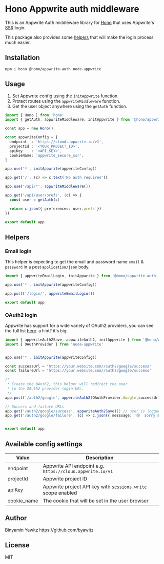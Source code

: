 # Hono Appwrite auth middleware

This is an Appwrite Auth middleware library for [Hono](https://github.com/honojs/hono) that uses Appwrite's [SSR](https://appwrite.io/docs/products/auth/server-side-rendering) login.

This package also provides some [helpers](#helpers) that will make the login process much easier.

## Installation

```plain
npm i hono @hono/appwrite-auth node-appwrite
```

## Usage

1. Set Appwrite config using the `initAppwrite` function.
2. Protect routes using the `appwriteMiddleware` function.
3. Get the user object anywhere using the `getAuth` function.

```ts
import { Hono } from 'hono'
import { getAuth, appwriteMiddleware, initAppwrite } from '@hono/appwrite-auth'

const app = new Hono()

const appwriteConfig = {
  endpoint  : 'https://cloud.appwrite.io/v1',
  projectId : '<YOUR_PROJECT_ID>',
  apiKey    : '<API_KEY>',
  cookieName: 'appwrite_secure_ssr',
}

app.use('*', initAppwrite(appwriteConfig))

app.get('/', (c) => c.text('No auth required'))

app.use('/api/*', appwriteMiddleware())

app.get('/api/user/prefs', (c) => {
  const user = getAuth(c)

  return c.json({ preferences: user.prefs })
})

export default app
```

## Helpers

### Email login

This helper is expecting to get the email and password name `email` & `password` in a post `application/json` body.

```ts
import { appwriteEmailLogin, initAppwrite } from '@hono/appwrite-auth'

app.use('*', initAppwrite(appwriteConfig))

app.post('/login/', appwriteEmailLogin())

export default app
```

### OAuth2 login

Appwrite has support for a wide variety of OAuth2 providers,
you can see the full list [here](https://appwrite.io/docs/references/cloud/client-web/account#createOAuth2Session). a hint? it's big.

```ts
import { appwriteAuth2Save, appwriteAuth2, initAppwrite } from '@hono/appwrite-auth'
import { OAuthProvider } from 'node-appwrite'


app.use('*', initAppwrite(appwriteConfig))

const successUrl = 'https://your.website.com//auth2/google/success'
const failureUrl = 'https://your.website.com//auth2/google/success'

/*
 * Create the OAuth2, this helper will redirect the user
 * to the OAuth2 provider login URL.
 */
app.post('/auth2/google', appwriteAuth2(OAuthProvider.Google,successUrl,failureUrl))

// Success and failure URLs
app.get('/auth2/google/success', appwriteAuth2Save()) // user is logged in and added to the context, optional redirect URL can be sent to the function
app.get('/auth2/google/failure', (c) => c.json({ messsage: '😢  sorry mate' }, 400)) // handle failure


export default app
```

## Available config settings

| Value       | Description                                                  | 
|-------------|--------------------------------------------------------------|
| endpoint    | Appwrite API endpoint e.g. `https://cloud.appwrite.io/v1`    |
| projectId   | Appwrite project ID                                          |
| apiKey      | Appwrite project API key with `sessions.write` scope enabled |
| cookie_name | The cookie that will be set in the user browser              |

## Author

Binyamin Yawitz <https://github.com/byawitz>

## License

MIT
